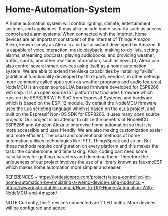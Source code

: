 # Home-Automation-System
A home automation system will control lighting, climate, entertainment systems, and appliances. It may also include home security such as access control and alarm systems. When connected with the Internet, home devices are an important constituent of the Internet of Things
Amazon Alexa, known simply as Alexa is a virtual assistant developed by Amazon. It is capable of voice interaction, music playback, making to-do lists, setting alarms, streaming podcasts, playing audiobooks, and providing weather, traffic, sports, and other real-time information, such as news.[3] Alexa can also control several smart devices using itself as a home automation system. We  are able to extend the Alexa capabilities by installing "skills" (additional functionality developed by third-party vendors, in other settings more commonly called apps such as weather programs and audio features)
NodeMCU is an open source LUA based firmware developed for ESP8266 wifi chip. It is an open source IoT platform that includes firmware which runs on the ESP8266 Wi-Fi SoC from Espressif Systems, and hardware which is based on the ESP-12 module. By default the NodeMCU firmware uses the Lua scripting language which is based on the eLua project, and built on the Espressif Non-OS SDK for ESP8266. It uses many open source projects.
Our project is an attempt to utilize the benefits of NodeMCU ESP8266 and Amazon Alexa to improvise home automation so that it is more accessible and user friendly. We are also making customization easier and more efficient.
The usual and conventional methods of home automation utilises technologies like IFTT, ThingsSpeak and so on. But these methods require configuration on every platform and this makes the task little cumbersome and time taking. Also, coding part need some calculations for getting characters and decoding them. Therefore the uniqueness of our project involves the use of a library known as fauxmoESP which makes home automation more simpler and easier.

REFERENCES
•	https://iotdesignpro.com/projects/alexa-controlled-iot-home-automation-by-emulating-a-wemo-device-using-nodemcu
•	https://www.instructables.com/id/How-To-DIY-Home-Automation-With-NodeMCU-and-Amazon/

NOTE
Currently, the 2 devices connected are 2 LED bulbs. More devices will be configured and added
